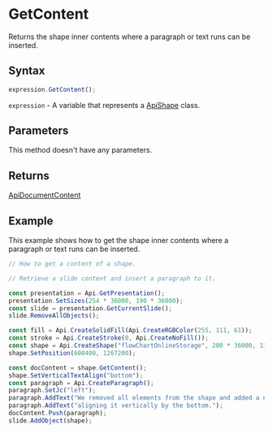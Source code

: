 # GetContent

Returns the shape inner contents where a paragraph or text runs can be inserted.

## Syntax

```javascript
expression.GetContent();
```

`expression` - A variable that represents a [ApiShape](../ApiShape.md) class.

## Parameters

This method doesn't have any parameters.

## Returns

[ApiDocumentContent](../../ApiDocumentContent/ApiDocumentContent.md)

## Example

This example shows how to get the shape inner contents where a paragraph or text runs can be inserted.

```javascript editor-pptx
// How to get a content of a shape.

// Retrieve a slide content and insert a paragraph to it.

const presentation = Api.GetPresentation();
presentation.SetSizes(254 * 36000, 190 * 36000);
const slide = presentation.GetCurrentSlide();
slide.RemoveAllObjects();

const fill = Api.CreateSolidFill(Api.CreateRGBColor(255, 111, 61));
const stroke = Api.CreateStroke(0, Api.CreateNoFill());
const shape = Api.CreateShape("flowChartOnlineStorage", 200 * 36000, 130 * 36000, fill, stroke);
shape.SetPosition(608400, 1267200);

const docContent = shape.GetContent();
shape.SetVerticalTextAlign("bottom");
const paragraph = Api.CreateParagraph();
paragraph.SetJc("left");
paragraph.AddText("We removed all elements from the shape and added a new paragraph inside it ");
paragraph.AddText("aligning it vertically by the bottom.");
docContent.Push(paragraph);
slide.AddObject(shape);

```
